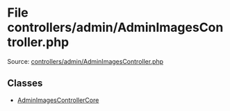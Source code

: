 File controllers/admin/AdminImagesController.php
=========
Source: [controllers/admin/AdminImagesController.php](https://github.com/PrestaShop/PrestaShop/blob/1.6.1.1/controllers/admin/AdminImagesController.php)


Classes
-------

* [AdminImagesControllerCore](class.AdminImagesControllerCore.md)

